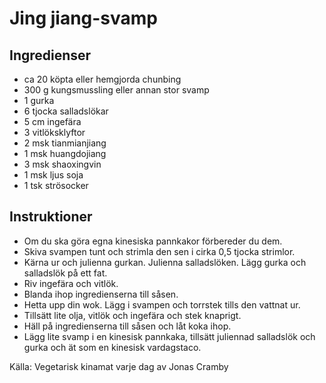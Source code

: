 # Jing jiang-svamp

## Ingredienser

* ca 20 köpta eller hemgjorda chunbing
* 300 g kungsmussling eller annan stor svamp
* 1 gurka
* 6 tjocka salladslökar
* 5 cm ingefära
* 3 vitlöksklyftor
* 2 msk tianmianjiang
* 1 msk huangdojiang
* 3 msk shaoxingvin
* 1 msk ljus soja
* 1 tsk strösocker


## Instruktioner

* Om du ska göra egna kinesiska pannkakor förbereder du dem.
* Skiva svampen tunt och strimla den sen i cirka 0,5 tjocka strimlor.
* Kärna ur och julienna gurkan. Julienna salladslöken. Lägg gurka och salladslök på ett fat.
* Riv ingefära och vitlök.
* Blanda ihop ingredienserna till såsen.
* Hetta upp din wok. Lägg i svampen och torrstek tills den vattnat ur.
* Tillsätt lite olja, vitlök och ingefära och stek knaprigt.
* Häll på ingredienserna till såsen och låt koka ihop.
* Lägg lite svamp i en kinesisk pannkaka, tillsätt juliennad salladslök och gurka och ät som en kinesisk vardagstaco. 

Källa: Vegetarisk kinamat varje dag av Jonas Cramby
